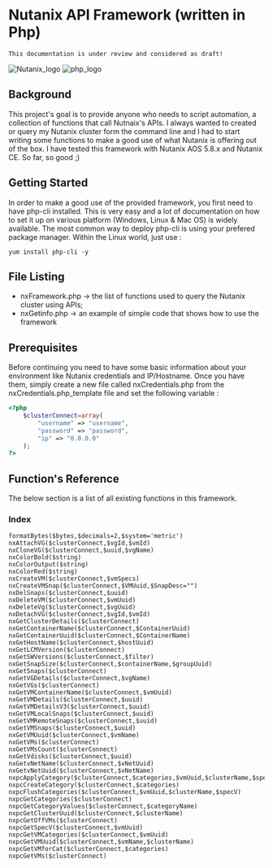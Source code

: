 # Nutanix API Framework (written in Php)

```
This documentation is under review and considered as draft!
```
![Nutanix_logo](https://www.imperial.ac.uk/ImageCropToolT4/imageTool/uploaded-images/Logo_Nutanix--tojpeg_1475446675071_x2.jpg)                           ![php_logo](https://d1yjjnpx0p53s8.cloudfront.net/styles/logo-thumbnail/s3/062015/php_0.png?itok=W6WL-Rbh)

## Background

This project's goal is to provide anyone who needs to script automation, a collection of functions that call Nutnaix's APIs. I always wanted to created or query my Nutanix cluster form the command line and I had to start writing some functions to make a good use of what Nutanix is offering out of the box. I have tested this framework with Nutanix AOS 5.8.x and Nutanix CE. So far, so good ;)

## Getting Started

In order to make a good use of the provided framework, you first need to have php-cli installed. This is very easy and a lot of documentation on how to set it up on various platform (Windows, Linux & Mac OS) is widely available. The most common way to deploy php-cli is using your prefered package manager. Within the Linux world, just use : 
```
yum install php-cli -y
````

## File Listing

* nxFramework.php -> the list of functions used to query the Nutanix cluster using APIs;
* nxGetinfo.php -> an example of simple code that shows how to use the framework

## Prerequisites

Before continuing you need to have some basic information about your environment like Nutanix credentials and IP/Hostname. Once you have them, simply create a new file called nxCredentials.php from the nxCredentials.php_template file and set the following variable : 

```php 
<?php
	$clusterConnect=array(
		"username" => "username",
		"password" => "password",
		"ip" => "0.0.0.0"
	);
?>
```

## Function's Reference

The below section is a list of all existing functions in this framework.

### Index
````
formatBytes($bytes,$decimals=2,$system='metric')
nxAttachVG($clusterConnect,$vgId,$vmId)
nxCloneVG($clusterConnect,$uuid,$vgName)
nxColorBold($string)
nxColorOutput($string)
nxColorRed($string)
nxCreateVM($clusterConnect,$vmSpecs)
nxCreateVMSnap($clusterConnect,$VMUuid,$SnapDesc="")
nxDelSnaps($clusterConnect,$uuid)
nxDeleteVM($clusterConnect,$vmUuid)
nxDeleteVg($clusterConnect,$vgUuid)
nxDetachVG($clusterConnect,$vgId,$vmId)
nxGetClusterDetails($clusterConnect)
nxGetContainerName($clusterConnect,$ContainerUuid)
nxGetContainerUuid($clusterConnect,$ContainerName)
nxGetHostName($clusterConnect,$hostUuid)
nxGetLCMVersion($clusterConnect)
nxGetSWVersions($clusterConnect,$filter)
nxGetSnapSize($clusterConnect,$containerName,$groupUuid)
nxGetSnaps($clusterConnect)
nxGetVGDetails($clusterConnect,$vgName)
nxGetVGs($clusterConnect)
nxGetVMContainerName($clusterConnect,$vmUuid)
nxGetVMDetails($clusterConnect,$uuid)
nxGetVMDetailsV3($clusterConnect,$uuid)
nxGetVMLocalSnaps($clusterConnect,$uuid)
nxGetVMRemoteSnaps($clusterConnect,$uuid)
nxGetVMSnaps($clusterConnect,$uuid)
nxGetVMUuid($clusterConnect,$vmName)
nxGetVMs($clusterConnect)
nxGetVMsCount($clusterConnect)
nxGetVdisks($clusterConnect,$uuid)
nxGetvNetName($clusterConnect,$vNetUuid)
nxGetvNetUuid($clusterConnect,$vNetName)
nxpcApplyCategory($clusterConnect,$categories,$vmUuid,$clusterName,$specV)
nxpcCreateCategory($clusterConnect,$categories)
nxpcFlushCategories($clusterConnect,$vmUuid,$clusterName,$specV)
nxpcGetCategories($clusterConnect)
nxpcGetCategoryValues($clusterConnect,$categoryName)
nxpcGetClusterUuid($clusterConnect,$clusterName)
nxpcGetOffVMs($clusterConnect)
nxpcGetSpecV($clusterConnect,$vmUuid)
nxpcGetVMCategories($clusterConnect,$vmUuid)
nxpcGetVMUuid($clusterConnect,$vmName,$clusterName)
nxpcGetVMforCat($clusterConnect,$categories)
nxpcGetVMs($clusterConnect)
````
